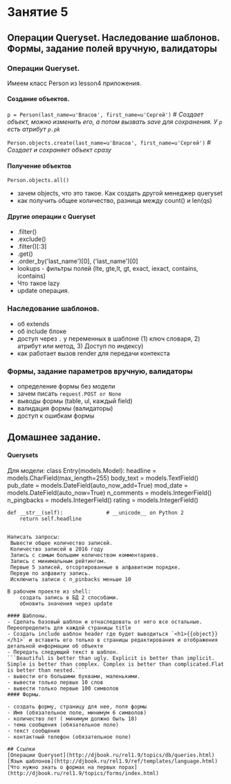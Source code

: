 # Занятие 5
## Операции Queryset. Наследование шаблонов. Формы, задание полей вручную, валидаторы

### Операции Queryset. 
Имеем класс Person из lesson4 приложения.

#### Создание объектов.
 ```p = Person(last_name=u'Власов', first_name=u'Сергей')``` # *Создает объект, можно изменить его, а потом вызвать save для сохранения. У `p` есть атрибут `p.pk`*
 
 `Person.objects.create(last_name=u'Власов', first_name=u'Сергей')` # *Создает и сохраняет объект сразу*
 
 
#### Получение объектов
 `Person.objects.all()` 
   - зачем objects, что это такое. Как создать другой менеджер queryset
   - как получить общее количество, разница между count() и len(qs) 
 
#### Другие операции с Queryset
 - .filter()
 - .exclude()
 - .filter()[:3]
 - .get()
 - .order_by('last_name')[0], ('last_name')[0]
 - lookups - фильтры полей (lte, gte,lt, gt, exact, iexact, contains, icontains)
 - Что такое lazy
 - update операция.
  
### Наследование шаблонов.
 - об extends
 - об include блоке
 - доступ через `.` у переменных в шаблоне (1) ключ словаря, 2) атрибут или метод, 3) Доступ по индексу)
 - как работает вызов render для передачи контекста

### Формы, задание параметров вручную, валидаторы
 - определение формы без модели
 - зачем писать `request.POST or None`
 - выводы формы (table, ul, каждый field)
 - валидация формы  (валидаторы)
 - доступ к ошибкам формы
 
## Домашнее задание.
#### Querysets

  Для модели:
  class Entry(models.Model):
    headline = models.CharField(max_length=255)
    body_text = models.TextField()
    pub_date = models.DateField(auto_now_add=True)
    mod_date = models.DateField(auto_now=True)
    n_comments = models.IntegerField()
    n_pingbacks = models.IntegerField()
    rating = models.IntegerField()

    def __str__(self):              # __unicode__ on Python 2
        return self.headline
  ```
   
  Написать запросы:
   Вывести общее количество записей.
   Количество записей в 2016 году
   Запись с самым большим количеством комментариев.
   Запись с минимальным рейтингом.
   Первые 5 записей, отсортированные в алфавитном порядке.
   Первую по алфавиту запись.
   Исключить записи с n_pinbacks меньше 10
  
  В рабочем проекте из shell:
      создать запись в БД 2 способами.
      обновить значения через update
        
  #### Шаблоны.
- Сделать базовый шаблон и отнаследовать от него все остальные. Переопределить для каждой страницы title 
- Создать include шаблон header где будет выводиться `<h1>{{object}}</h1>` и вставить его только в страницы редактирования и отображения детальной информации об объекте
- Передать следующий текст в шаблон.
```Beautiful is better than ugly. Explicit is better than implicit. Simple is better than complex. Complex is better than complicated.Flat is better than nested.````
 - вывести его большими буквами, маленькими.
 - вывести только первых 10 слов
 - вывести только первые 100 символов
#### Формы.
 
- создать форму, страницу для нее, поля формы
 - Имя (обязательное поле, минимум 6 символов)
 - количество лет ( минимум должно быть 18)
 - тема сообщения (обязательное поле)
 - текст сообщения
 - контактный телефон (обязательное поле)
       
 ## Ссылки 
 [Операции Queryset](http://djbook.ru/rel1.9/topics/db/queries.html) 
 [Язык шаблонов](http://djbook.ru/rel1.9/ref/templates/language.html)
 [Что нужно знать о формах на первых порах](http://djbook.ru/rel1.9/topics/forms/index.html)
 
